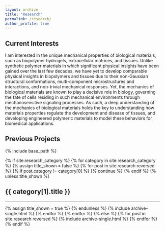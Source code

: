 ```yaml
---
layout: archive
title: "Research"
permalink: /research/
author_profile: true
---
```


## Current Interests

I am interested in the unique mechanical properties of biological materials, such as biopolymer hydrogels, extracellular matrices, and tissues. Unlike synthetic polymer materials in which significant physical insights have been gained over the last few decades, we have yet to develop comparable physical insights in biopolymers and tissues due to their non-Gaussian structural conformations, multi-component microstructures and interactions, and non-trivial mechanical responses. Yet, the mechanics of biological materials are known to play a decisive role in biology, governing the fate of cells residing in such mechanical environments through mechanosensitive signaling processes. As such, a deep understanding of the mechanics of biological materials holds the key to understanding how materials properties regulate the development and disease of tissues, and developing engineered polymeric materials to model these behaviors for biomedical applications.   

## Previous Projects


{% include base_path %}


<!-- New style rendering if publication categories are defined -->
{% if site.research_category %}
  {% for category in site.research_category  %}
    {% assign title_shown = false %}
    {% for post in site.research reversed %}
      {% if post.category != category[0] %}
        {% continue %}
      {% endif %}
      {% unless title_shown %}
        <h2>{{ category[1].title }}</h2><hr />
        {% assign title_shown = true %}
      {% endunless %}
      {% include archive-single.html %}
    {% endfor %}
  {% endfor %}
{% else %}
  {% for post in site.research reversed %}
    {% include archive-single.html %}
  {% endfor %}
{% endif %}
